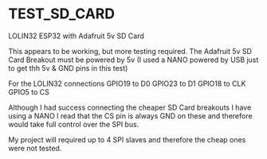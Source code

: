# TEST_SD_CARD
LOLIN32 ESP32 with Adafruit 5v SD Card

This appears to be working, but more testing required.
The Adafruit 5v SD Card Breakout must be powered by 5v (I used a NANO powered by USB just to get thh 5v & GND pins in this test)

For the LOLIN32 connections
  GPIO19 to D0
  GPIO23 to D1
  GPIO18 to CLK
  GPIO5 to CS
  
  Although I had success connecting the cheaper SD Card breakouts I have using a NANO I read that the CS pin is always GND on these
  and therefore would take full control over the SPI bus.
  
  My project will required up to 4 SPI slaves and therefore the cheap ones were not tested. 
